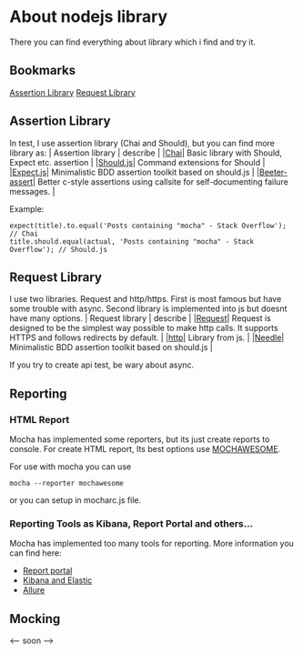 # About nodejs library
There you can find everything about library which i find and try it.
## Bookmarks
[Assertion Library](#assertion-library)
[Request Library](#request-library)


## Assertion Library
In test, I use assertion library (Chai and Should), but you can find more library as:
| Assertion library | describe |
|[Chai](https://www.chaijs.com/)| Basic library with Should, Expect etc.  assertion |
|[Should.js](https://github.com/shouldjs/should.js)| Command extensions for Should |
|[Expect.js](https://github.com/Automattic/expect.js)| Minimalistic BDD assertion toolkit based on should.js |
|[Beeter-assert](https://github.com/tj/better-assert)| Better c-style assertions using callsite for self-documenting failure messages. |

Example:
```
expect(title).to.equal('Posts containing "mocha" - Stack Overflow'); // Chai
title.should.equal(actual, 'Posts containing "mocha" - Stack Overflow'); // Should.js
```

## Request Library
I use two libraries. Request and http/https. First is most famous but have some trouble with async. Second library is implemented into js but doesnt have many options.
| Request library | describe |
|[Request](https://www.npmjs.com/package/request)| Request is designed to be the simplest way possible to make http calls. It supports HTTPS and follows redirects by default. |
|[http](https://nodejs.org/api/http.html)| Library from js.  |
|[Needle](https://www.npmjs.com/package/needle)| Minimalistic BDD assertion toolkit based on should.js |

If you try to create api test, be wary about async.

## Reporting
### HTML Report
Mocha has implemented some reporters, but its just create reports to console. For create HTML report, Its best options use  [MOCHAWESOME](https://www.npmjs.com/package/mochawesome).

For use with mocha you can use
```
mocha --reporter mochawesome
```

or you can setup in mocharc.js file.

### Reporting Tools as Kibana, Report Portal and others...
Mocha has implemented too many tools for reporting. More information you can find here:
 - [Report portal](https://github.com/reportportal/agent-js-mocha)
 - [Kibana and Elastic](https://github.com/mpahuja/mocha-elk-reporter)
 - [Allure](https://www.npmjs.com/package/mocha-allure-reporter)

## Mocking
<-- soon -->